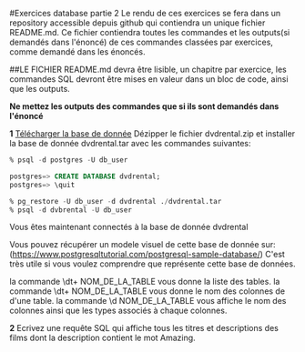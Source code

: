 #Exercices database partie 2
Le rendu de ces exercices se fera dans un repository accessible depuis github qui contiendra un unique fichier README.md. Ce fichier contiendra toutes les commandes et les outputs(si demandés dans l'énoncé) de ces commandes classées par exercices, comme demandé dans les énoncés.

##LE FICHIER README.md devra être lisible, un chapitre par exercice, les commandes SQL devront être mises en valeur dans un bloc de code, ainsi que les outputs.

**Ne mettez les outputs des commandes que si ils sont demandés dans l'énoncé**

**1**
[Télécharger la base de donnée](https://sp.postgresqltutorial.com/wp-content/uploads/2019/05/dvdrental.zip)
Dézipper le fichier dvdrental.zip et installer la base de donnée dvdrental.tar avec les commandes suivantes:

```sql
% psql -d postgres -U db_user
```

```sql
postgres=> CREATE DATABASE dvdrental;
postgres=> \quit
```
```sql
% pg_restore -U db_user -d dvdrental ./dvdrental.tar
% psql -d dvbrental -U db_user
```
Vous êtes maintenant connectés à la base de donnée dvdrental

Vous pouvez récupérer un modele visuel de cette base de donnée sur: (https://www.postgresqltutorial.com/postgresql-sample-database/)
C'est très utile si vous voulez comprendre que représente cette base de données.

la commande \dt+ NOM_DE_LA_TABLE vous donne la liste des tables.
la commande \dt+ NOM_DE_LA_TABLE vous donne le nom des colonnes de d'une table. la commande \d NOM_DE_LA_TABLE vous affiche le nom des colonnes ainsi que les types associés à chaque colonnes.

**2**
Ecrivez une requête SQL qui affiche tous les titres et descriptions des films dont la description contient le mot Amazing.
